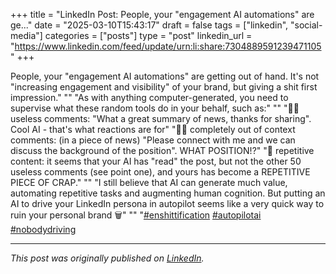 +++
title = "LinkedIn Post: People, your "engagement AI automations" are ge..."
date = "2025-03-10T15:43:17"
draft = false
tags = ["linkedin", "social-media"]
categories = ["posts"]
type = "post"
linkedin_url = "https://www.linkedin.com/feed/update/urn:li:share:7304889591239471105"
+++

People, your "engagement AI automations" are getting out of hand. It's not "increasing engagement and visibility" of your brand, but giving a shit first impression."
""
"As with anything computer-generated, you need to supervise what these random tools do in your behalf, such as:"
""
"🤦‍♂️ useless comments: "What a great summary of news, thanks for sharing". Cool AI - that's what reactions are for"
"😵‍💫 completely out of context comments: (in a piece of news) "Please <Name> connect with me and we can discuss the background of the position". WHAT POSITION!?"
"🙉 repetitive content: it seems that your AI has "read" the post, but not the other 50 useless comments (see point one), and yours has become a REPETITIVE PIECE OF CRAP."
""
"I still believe that AI can generate much value, automating repetitive tasks and augmenting human cognition. But putting an AI to drive your LinkedIn persona in autopilot seems like a very quick way to ruin your personal brand 🗑️"
""
"[#enshittification](https://www.linkedin.com/feed/hashtag/enshittification) [#autopilotai](https://www.linkedin.com/feed/hashtag/autopilotai) [#nobodydriving](https://www.linkedin.com/feed/hashtag/nobodydriving)

---

*This post was originally published on [LinkedIn](https://www.linkedin.com/in/adrianmoreno/recent-activity/all/).*
